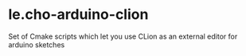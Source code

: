 # le.cho-arduino-clion
Set of Cmake scripts which let you use CLion as an external editor for arduino sketches
